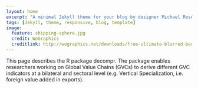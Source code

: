 ```yaml
---
layout: home
excerpt: "A minimal Jekyll theme for your blog by designer Michael Rose."
tags: [Jekyll, theme, responsive, blog, template]
image:
  feature: shipping-sphere.jpg
  credit: WeGraphics
  creditlink: http://wegraphics.net/downloads/free-ultimate-blurred-background-pack/
---
```


This page describes the R package decompr. The package enables researchers working on Global Value Chains (GVCs) to derive different GVC indicators at a bilateral and sectoral level (e.g. Vertical Specialization, i.e. foreign value added in exports).
